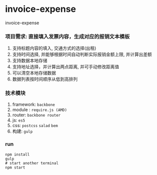 # invoice-expense
invoice-expense

### 项目需求: 直接填入发票内容，生成对应的报销文本模板 ###
 
1. 支持标题内容的填入, 交通方式的选择(出租)
2. 支持时间选择, 并能够根据时间自动判断实际报销金额上限, 并计算出差额 
3. 支持数据本地存储
4. 支持地址选择，并计算出两点距离, 并可手动修改距离值
5. 可以清空本地存储数据
6. 数据列表按时间顺序从低到高排列

### 技术模块 ###

1. framework: `backbone`
2. module : `require.js (AMD)`
3. router: `backbone router`
4. js: `es5`
5. css: `postcss` `salad` `bem`
6. 构建: `gulp`

### run ###

	npm install
	gulp
	# start another terminal
	npm start